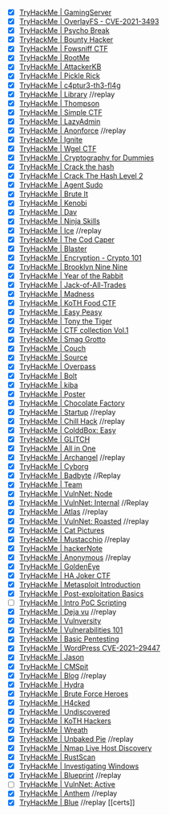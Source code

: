 - [x] [TryHackMe | GamingServer](https://tryhackme.com/room/gamingserver)
- [x] [TryHackMe | OverlayFS - CVE-2021-3493](https://tryhackme.com/room/overlayfs)
- [x] [TryHackMe | Psycho Break](https://tryhackme.com/room/psychobreak)
- [x] [TryHackMe | Bounty Hacker](https://tryhackme.com/room/cowboyhacker)
- [x] [TryHackMe | Fowsniff CTF](https://tryhackme.com/room/ctf)
- [x] [TryHackMe | RootMe](https://tryhackme.com/room/rrootme)
- [x] [TryHackMe | AttackerKB](https://tryhackme.com/room/attackerkb)
- [x] [TryHackMe | Pickle Rick](https://tryhackme.com/room/picklerick)
- [x] [TryHackMe | c4ptur3-th3-fl4g](https://tryhackme.com/room/c4ptur3th3fl4g)
- [x] [TryHackMe | Library](https://tryhackme.com/room/bsidesgtlibrary)                                                         //replay 
- [x] [TryHackMe | Thompson](https://tryhackme.com/room/bsidesgtthompson)
- [x] [TryHackMe | Simple CTF](https://tryhackme.com/room/easyctf)
- [x] [TryHackMe | LazyAdmin](https://tryhackme.com/room/lazyadmin)
- [x] [TryHackMe | Anonforce](https://tryhackme.com/room/bsidesgtanonforce)                                           //replay
- [x] [TryHackMe | Ignite](https://tryhackme.com/room/ignite)
- [x] [TryHackMe | Wgel CTF](https://tryhackme.com/room/wgelctf)
- [x] [TryHackMe | Cryptography for Dummies](https://tryhackme.com/room/cryptographyfordummies)
- [x] [TryHackMe | Crack the hash](https://tryhackme.com/room/crackthehash)
- [x] [TryHackMe | Crack The Hash Level 2](https://tryhackme.com/room/crackthehashlevel2)
- [x] [TryHackMe | Agent Sudo](https://tryhackme.com/room/agentsudoctf)
- [x] [TryHackMe | Brute It](https://tryhackme.com/room/bruteit)
- [x] [TryHackMe | Kenobi](https://tryhackme.com/room/kenobi)
- [x] [TryHackMe | Dav](https://tryhackme.com/room/bsidesgtdav)
- [x] [TryHackMe | Ninja Skills](https://tryhackme.com/room/ninjaskills)
- [x] [TryHackMe | Ice](https://tryhackme.com/room/ice)                                            //replay 
- [x] [TryHackMe | The Cod Caper](https://tryhackme.com/room/thecodcaper)
- [x] [TryHackMe | Blaster](https://tryhackme.com/room/blaster)
- [x] [TryHackMe | Encryption - Crypto 101](https://tryhackme.com/room/encryptioncrypto101)
- [x] [TryHackMe | Brooklyn Nine Nine](https://tryhackme.com/room/brooklynninenine)
- [x] [TryHackMe | Year of the Rabbit](https://tryhackme.com/room/yearoftherabbit)
- [x] [TryHackMe | Jack-of-All-Trades](https://tryhackme.com/room/jackofalltrades)
- [x] [TryHackMe | Madness](https://tryhackme.com/room/madness)
- [x] [TryHackMe | KoTH Food CTF](https://tryhackme.com/room/kothfoodctf)
- [x] [TryHackMe | Easy Peasy](https://tryhackme.com/room/easypeasyctf)
- [x] [TryHackMe | Tony the Tiger](https://tryhackme.com/room/tonythetiger)
- [x] [TryHackMe | CTF collection Vol.1](https://tryhackme.com/room/ctfcollectionvol1)
- [x] [TryHackMe | Smag Grotto](https://tryhackme.com/room/smaggrotto)
- [x] [TryHackMe | Couch](https://tryhackme.com/room/couch)
- [x] [TryHackMe | Source](https://tryhackme.com/room/source)
- [x] [TryHackMe | Overpass](https://tryhackme.com/room/overpass)
- [x] [TryHackMe | Bolt](https://tryhackme.com/room/bolt)
- [x] [TryHackMe | kiba](https://tryhackme.com/room/kiba)
- [x] [TryHackMe | Poster](https://tryhackme.com/room/poster)
- [x] [TryHackMe | Chocolate Factory](https://tryhackme.com/room/chocolatefactory)
- [x] [TryHackMe | Startup](https://tryhackme.com/room/startup)                                                     //replay 
- [x] [TryHackMe | Chill Hack](https://tryhackme.com/room/chillhack)                                 //replay
- [x] [TryHackMe | ColddBox: Easy](https://tryhackme.com/room/colddboxeasy)
- [x] [TryHackMe | GLITCH](https://tryhackme.com/room/glitch)
- [x] [TryHackMe | All in One](https://tryhackme.com/room/allinonemj)
- [x] [TryHackMe | Archangel](https://tryhackme.com/room/archangel)                                     //replay 
- [x] [TryHackMe | Cyborg](https://tryhackme.com/room/cyborgt8)
- [x] [TryHackMe | Badbyte](https://tryhackme.com/room/badbyte)                                                   //Replay 
- [x] [TryHackMe | Team](https://tryhackme.com/room/teamcw)
- [x] [TryHackMe | VulnNet: Node](https://tryhackme.com/room/vulnnetnode)
- [x] [TryHackMe | VulnNet: Internal](https://tryhackme.com/room/vulnnetinternal)                                             //Replay 
- [x] [TryHackMe | Atlas](https://tryhackme.com/room/atlas)                                  //replay 
- [x] [TryHackMe | VulnNet: Roasted](https://tryhackme.com/room/vulnnetroasted)                                                //replay
- [x] [TryHackMe | Cat Pictures](https://tryhackme.com/room/catpictures)
- [x] [TryHackMe | Mustacchio](https://tryhackme.com/room/mustacchio)                        //replay
- [x] [TryHackMe | hackerNote](https://tryhackme.com/room/hackernote)
- [x] [TryHackMe | Anonymous](https://tryhackme.com/room/anonymous)                                 //replay
- [x] [TryHackMe | GoldenEye](https://tryhackme.com/room/goldeneye)
- [x] [TryHackMe | HA Joker CTF](https://tryhackme.com/room/jokerctf)
- [x] [TryHackMe | Metasploit Introduction](https://tryhackme.com/room/metasploitintro)
- [x] [TryHackMe | Post-exploitation Basics](https://tryhackme.com/room/postexploit)
- [ ] [TryHackMe | Intro PoC Scripting](https://tryhackme.com/room/intropocscripting)
- [x] [TryHackMe | Deja vu](https://tryhackme.com/room/dejavu)                                                    //replay
- [x] [TryHackMe | Vulnversity](https://tryhackme.com/room/vulnversity)
- [x] [TryHackMe | Vulnerabilities 101](https://tryhackme.com/room/vulnerabilities101)
- [x] [TryHackMe | Basic Pentesting](https://tryhackme.com/room/basicpentestingjt)
- [x] [TryHackMe | WordPress CVE-2021–29447](https://tryhackme.com/room/wordpresscve202129447)
- [x] [TryHackMe | Jason](https://tryhackme.com/room/jason)
- [x] [TryHackMe | CMSpit](https://tryhackme.com/room/cmspit)
- [x] [TryHackMe | Blog](https://tryhackme.com/room/blog)                                                //replay
- [x] [TryHackMe | Hydra](https://tryhackme.com/room/hydra)
- [x] [TryHackMe | Brute Force Heroes](https://tryhackme.com/room/bruteforceheroes)
- [x] [TryHackMe | H4cked](https://tryhackme.com/room/h4cked)
- [x] [TryHackMe | Undiscovered](https://tryhackme.com/room/undiscoveredup)
- [x] [TryHackMe | KoTH Hackers](https://tryhackme.com/room/kothhackers)
- [x] [TryHackMe | Wreath](https://tryhackme.com/room/wreath)
- [x] [TryHackMe | Unbaked Pie](https://tryhackme.com/room/unbakedpie)                                                      //replay
- [x] [TryHackMe | Nmap Live Host Discovery](https://tryhackme.com/room/nmap01)
- [x] [TryHackMe | RustScan](https://tryhackme.com/room/rustscan)
- [x] [TryHackMe | Investigating Windows](https://tryhackme.com/room/investigatingwindows)
- [x] [TryHackMe | Blueprint](https://tryhackme.com/room/blueprint)                                                      //replay 
- [ ] [TryHackMe | VulnNet: Active](https://tryhackme.com/room/vulnnetactive)
- [x] [TryHackMe | Anthem](https://tryhackme.com/room/anthem)                                                    //replay
- [x] [TryHackMe | Blue](https://tryhackme.com/room/blue)                                                        //replay 
[[certs]]